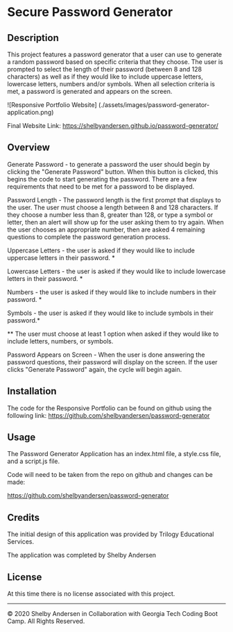 # Secure Password Generator

## Description

This project features a password generator that a user can use to generate a random password based on specific criteria that they choose. The user is prompted to select the length of their password (between 8 and 128 characters) as well as if they would like to include uppercase letters, lowercase letters, numbers and/or symbols. When all selection criteria is met, a password is generated and appears on the screen.

![Responsive Portfolio Website] (./assets/images/password-generator-application.png)

Final Website Link: https://shelbyandersen.github.io/password-generator/

## Overview

Generate Password - to generate a password the user should begin by clicking the "Generate Password" button. When this button is clicked, this begins the code to start generating the password. There are a few requirements that need to be met for a password to be displayed.

Password Length - The password length is the first prompt that displays to the user. The user must choose a length between 8 and 128 characters. If they choose a number less than 8, greater than 128, or type a symbol or letter, then an alert will show up for the user asking them to try again. When the user chooses an appropriate number, then are asked 4 remaining questions to complete the password generation process.

Uppercase Letters - the user is asked if they would like to include uppercase letters in their password. \*

Lowercase Letters - the user is asked if they would like to include lowercase letters in their password. \*

Numbers - the user is asked if they would like to include numbers in their password. \*

Symbols - the user is asked if they would like to include symbols in their password.\*

\*\* The user must choose at least 1 option when asked if they would like to include letters, numbers, or symbols.

Password Appears on Screen - When the user is done answering the password questions, their password will display on the screen. If the user clicks "Generate Password" again, the cycle will begin again.

## Installation

The code for the Responsive Portfolio can be found on github using the following link: https://github.com/shelbyandersen/password-generator

## Usage

The Password Generator Application has an index.html file, a style.css file, and a script.js file.

Code will need to be taken from the repo on github and changes can be made:

https://github.com/shelbyandersen/password-generator

## Credits

The initial design of this application was provided by Trilogy Educational Services.

The application was completed by Shelby Andersen

## License

At this time there is no license associated with this project.

---

© 2020 Shelby Andersen in Collaboration with Georgia Tech Coding Boot Camp. All Rights Reserved.
